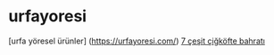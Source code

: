 # urfayoresi
[urfa yöresel ürünler] (https://urfayoresi.com/)
[7 çeşit çiğköfte bahratı](https://urfayoresi.com/urun/7-cesit-kofte-baharati/)
